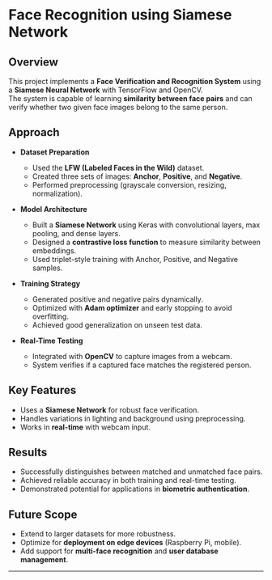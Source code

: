 # Face Recognition using Siamese Network

## Overview
This project implements a **Face Verification and Recognition System** using a **Siamese Neural Network** with TensorFlow and OpenCV.  
The system is capable of learning **similarity between face pairs** and can verify whether two given face images belong to the same person.  

## Approach
- **Dataset Preparation**  
  - Used the **LFW (Labeled Faces in the Wild)** dataset.  
  - Created three sets of images: **Anchor**, **Positive**, and **Negative**.  
  - Performed preprocessing (grayscale conversion, resizing, normalization).  

- **Model Architecture**  
  - Built a **Siamese Network** using Keras with convolutional layers, max pooling, and dense layers.  
  - Designed a **contrastive loss function** to measure similarity between embeddings.  
  - Used triplet-style training with Anchor, Positive, and Negative samples.  

- **Training Strategy**  
  - Generated positive and negative pairs dynamically.  
  - Optimized with **Adam optimizer** and early stopping to avoid overfitting.  
  - Achieved good generalization on unseen test data.  

- **Real-Time Testing**  
  - Integrated with **OpenCV** to capture images from a webcam.  
  - System verifies if a captured face matches the registered person.  

## Key Features
- Uses a **Siamese Network** for robust face verification.  
- Handles variations in lighting and background using preprocessing.  
- Works in **real-time** with webcam input.  

## Results
- Successfully distinguishes between matched and unmatched face pairs.  
- Achieved reliable accuracy in both training and real-time testing.  
- Demonstrated potential for applications in **biometric authentication**.  

## Future Scope
- Extend to larger datasets for more robustness.  
- Optimize for **deployment on edge devices** (Raspberry Pi, mobile).  
- Add support for **multi-face recognition** and **user database management**.  

---
